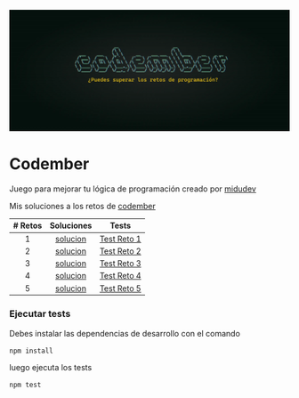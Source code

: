 ![Codember](./images/codember.webp)

# Codember

Juego para mejorar tu lógica de programación creado por [midudev](https://github.com/midudev)

Mis soluciones a los retos de [codember](https://codember.dev/)

| # Retos | Soluciones                       | Tests                                    |
| :-----: | :------------------------------: | :--------------------------------------: |
| 1       | [solucion](./reto1/challenge.js) | [Test Reto 1](./reto1/challenge.test.js) |
| 2       | [solucion](./reto2/challenge.js) | [Test Reto 2](./reto2/challenge.test.js) |
| 3       | [solucion](./reto3/challenge.js) | [Test Reto 3](./reto3/challenge.test.js) |
| 4       | [solucion](./reto4/challenge.js) | [Test Reto 4](./reto4/challenge.test.js) |
| 5       | [solucion](./reto5/challenge.js) | [Test Reto 5](./reto5/challenge.test.js) |

### Ejecutar tests
Debes instalar las dependencias de desarrollo con el comando

```
npm install
```

luego ejecuta los tests

```
npm test
```
